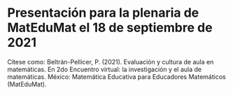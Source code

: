 # Presentación para la plenaria de MatEduMat el 18 de septiembre de 2021
Cítese como:
Beltrán-Pellicer, P. (2021). Evaluación y cultura de aula en matemáticas. En 2do Encuentro virtual: la investigación y el aula de matemáticas. México: Matemática Educativa para Educadores Matemáticos (MatEduMat).





